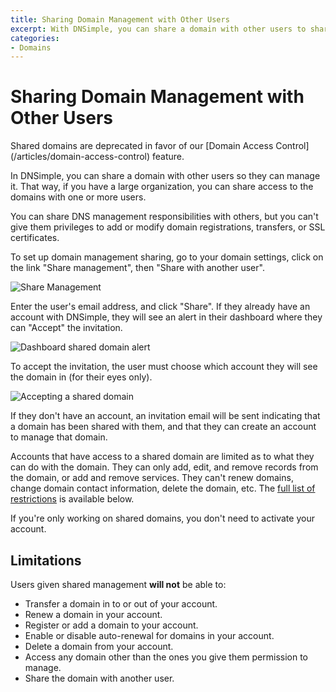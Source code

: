 ```yaml
---
title: Sharing Domain Management with Other Users
excerpt: With DNSimple, you can share a domain with other users to share management.
categories:
- Domains
---
```


# Sharing Domain Management with Other Users

<info>
Shared domains are deprecated in favor of our [Domain Access Control](/articles/domain-access-control) feature.
</info>

In DNSimple, you can share a domain with other users so they can manage it. That way, if you have a large organization, you can share access to the domains with one or more users.

You can share DNS management responsibilities with others, but you can't give them privileges to add or modify domain registrations, transfers, or SSL certificates.

To set up domain management sharing, go to your domain settings, click on the link "Share management", then "Share with another user".

![Share Management](/files/share-management-card.png)

Enter the user's email address, and click "Share". If they already have an account with DNSimple, they will see an alert in their dashboard where they can "Accept" the invitation. 

![Dashboard shared domain alert](/files/shared-domain-dashboard-alert.png)

To accept the invitation, the user must choose which account they will see the domain in (for their eyes only).

![Accepting a shared domain](/files/shared-domain-accept.png)

If they don't have an account, an invitation email will be sent indicating that a domain has been shared with them, and that they can create an account to manage that domain.

Accounts that have access to a shared domain are limited as to what they can do with the domain. They can only add, edit, and remove records from the domain, or add and remove services. They can't renew domains, change domain contact information, delete the domain, etc. The [full list of restrictions](#limitations) is available below.

If you're only working on shared domains, you don't need to activate your account.

## Limitations

Users given shared management **will not** be able to:

- Transfer a domain in to or out of your account.
- Renew a domain in your account.
- Register or add a domain to your account.
- Enable or disable auto-renewal for domains in your account.
- Delete a domain from your account.
- Access any domain other than the ones you give them permission to manage.
- Share the domain with another user.
